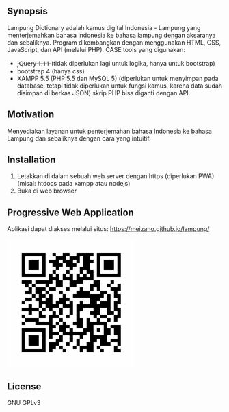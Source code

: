 ## Synopsis

Lampung Dictionary adalah kamus digital Indonesia - Lampung yang menterjemahkan bahasa indonesia ke bahasa lampung dengan aksaranya dan sebaliknya. Program dikembangkan dengan menggunakan HTML, CSS, JavaScript, dan API (melalui PHP).
CASE tools yang digunakan:
* j̵Q̵u̵e̵r̵y̵ ̵1̵.̵1̵1̵ (tidak diperlukan lagi untuk logika, hanya untuk bootstrap)
* bootstrap 4 (hanya css)
* XAMPP 5.5 (PHP 5.5 dan MySQL 5) (diperlukan untuk menyimpan pada database, tetapi tidak diperlukan untuk fungsi kamus, karena data sudah disimpan di berkas JSON) skrip PHP bisa diganti dengan API.

## Motivation

Menyediakan layanan untuk penterjemahan bahasa Indonesia ke bahasa Lampung dan sebaliknya dengan cara yang intuitif.

## Installation

1. Letakkan di dalam sebuah web server dengan https (diperlukan PWA) (misal: htdocs pada xampp atau nodejs)
2. Buka di web browser


## Progressive Web Application

Aplikasi dapat diakses melalui situs: https://meizano.github.io/lampung/ 

![QR COde](QRCode-Github-Meizano-Lampung.png)

## License

GNU GPLv3
